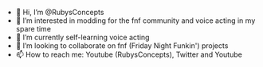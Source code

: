 - 👋 Hi, I’m @RubysConcepts
- 👀 I’m interested in modding for the fnf community and voice acting in my spare time
- 🌱 I’m currently self-learning voice acting 
- 💞️ I’m looking to collaborate on fnf (Friday Night Funkin') projects
- 📫 How to reach me: Youtube (RubysConcepts), Twitter and Youtube

<!---
RubysConcepts/RubysConcepts is a ✨ special ✨ repository because its `README.md` (this file) appears on your GitHub profile.
You can click the Preview link to take a look at your changes.
--->
